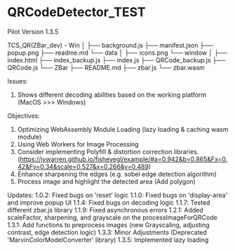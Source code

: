 # QRCodeDetector_TEST
Pilot Version 1.3.5

TCS_QR(ZBar_dev) - Win
│
├── background.js
├── manifest.json
├── popup.png
├── readme.md
└── data
    │
    ├── icons.png
    └── window
        │
        ├── index.html
        ├── index_backup.js
        ├── index.js
        ├── QRCode_backup.js
        ├── QRCode.js
        └── ZBar
            ├── README.md
            ├── zbar.js
            └── zbar.wasm


Issues:
1. Shows different decoding abilities based on the working platform (MacOS >>> Windows)

Objectives:
1. Optimizing WebAssembly Module Loading (lazy loading & caching wasm module)
2. Using Web Workers for Image Processing
3. Consider implementing Polyfill & distortion correction libraries. (https://jywarren.github.io/fisheyegl/example/#a=0.942&b=0.865&Fx=0.42&Fy=0.34&scale=0.527&x=0.266&y=0.489)
4. Enhance sharpening the edges (e.g. sobel edge detection algorithm)
5. Process image and highlight the detected area (Add polygon)

Updates:
1.0.2: Fixed bugs on 'reset' logic
1.1.0: Fixed bugs on 'display-area' and improve popup UI
1.1.4: Fixed bugs on decoding logic
1.1.7: Tested different zbar.js library
1.1.9: Fixed asynchronous errors
1.2.1: Added scaleFactor, sharpening, and grayscale on the processImageForQRCode
1.3.1: Add functions to preprocess images (new Grayscaling, adjusting contrast, edge detection logic)
1.3.3: Minor Adjustments (Deprecated 'MarvinColorModelConverter' library)
1.3.5: Implemented lazy loading 